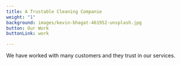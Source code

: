```yaml
---
title: A Trustable Cleaning Companie
weight: "1"
background: images/kevin-bhagat-461952-unsplash.jpg
button: Our Work
buttonLink: work

---
```

We have worked with many customers and they trust in our services.